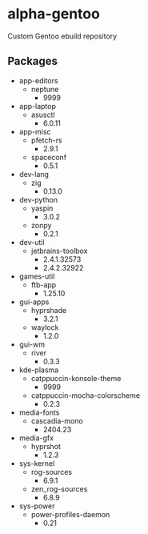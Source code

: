 # alpha-gentoo

Custom Gentoo ebuild repository

## Packages

- app-editors
  - neptune
    - 9999
- app-laptop
  - asusctl
    - 6.0.11
- app-misc
  - pfetch-rs
    - 2.9.1
  - spaceconf
    - 0.5.1
- dev-lang
  - zig
    - 0.13.0
- dev-python
  - yaspin
    - 3.0.2
  - zonpy
    - 0.2.1
- dev-util
  - jetbrains-toolbox
    - 2.4.1.32573
    - 2.4.2.32922
- games-util
  - ftb-app
    - 1.25.10
- gui-apps
  - hyprshade
    - 3.2.1
  - waylock
    - 1.2.0
- gui-wm
  - river
    - 0.3.3
- kde-plasma
  - catppuccin-konsole-theme
    - 9999
  - catppuccin-mocha-colorscheme
    - 0.2.3
- media-fonts
  - cascadia-mono
    - 2404.23
- media-gfx
  - hyprshot
    - 1.2.3
- sys-kernel
  - rog-sources
    - 6.9.1
  - zen_rog-sources
    - 6.8.9
- sys-power
  - power-profiles-daemon
    - 0.21
